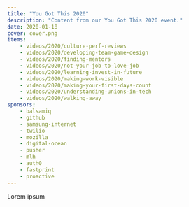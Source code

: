 ```yaml
---
title: "You Got This 2020"
description: "Content from our You Got This 2020 event."
date: 2020-01-18
cover: cover.png
items:
    - videos/2020/culture-perf-reviews
    - videos/2020/developing-team-game-design
    - videos/2020/finding-mentors
    - videos/2020/not-your-job-to-love-job
    - videos/2020/learning-invest-in-future
    - videos/2020/making-work-visible
    - videos/2020/making-your-first-days-count
    - videos/2020/understanding-unions-in-tech
    - videos/2020/walking-away
sponsors:
    - balsamiq
    - github
    - samsung-internet
    - twilio
    - mozilla
    - digital-ocean
    - pusher
    - mlh
    - auth0
    - fastprint
    - proactive
---
```


Lorem ipsum
